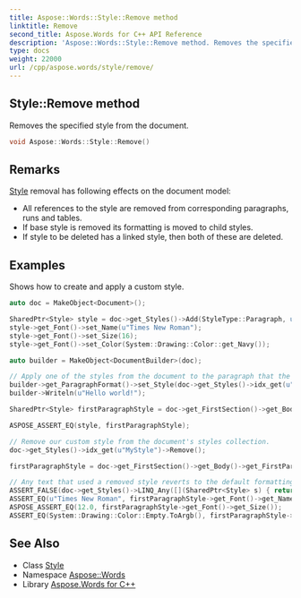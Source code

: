 ```yaml
---
title: Aspose::Words::Style::Remove method
linktitle: Remove
second_title: Aspose.Words for C++ API Reference
description: 'Aspose::Words::Style::Remove method. Removes the specified style from the document in C++.'
type: docs
weight: 22000
url: /cpp/aspose.words/style/remove/
---
```

## Style::Remove method


Removes the specified style from the document.

```cpp
void Aspose::Words::Style::Remove()
```

## Remarks


[Style](../) removal has following effects on the document model:

* All references to the style are removed from corresponding paragraphs, runs and tables.
* If base style is removed its formatting is moved to child styles.
* If style to be deleted has a linked style, then both of these are deleted.



## Examples



Shows how to create and apply a custom style. 
```cpp
auto doc = MakeObject<Document>();

SharedPtr<Style> style = doc->get_Styles()->Add(StyleType::Paragraph, u"MyStyle");
style->get_Font()->set_Name(u"Times New Roman");
style->get_Font()->set_Size(16);
style->get_Font()->set_Color(System::Drawing::Color::get_Navy());

auto builder = MakeObject<DocumentBuilder>(doc);

// Apply one of the styles from the document to the paragraph that the document builder is creating.
builder->get_ParagraphFormat()->set_Style(doc->get_Styles()->idx_get(u"MyStyle"));
builder->Writeln(u"Hello world!");

SharedPtr<Style> firstParagraphStyle = doc->get_FirstSection()->get_Body()->get_FirstParagraph()->get_ParagraphFormat()->get_Style();

ASPOSE_ASSERT_EQ(style, firstParagraphStyle);

// Remove our custom style from the document's styles collection.
doc->get_Styles()->idx_get(u"MyStyle")->Remove();

firstParagraphStyle = doc->get_FirstSection()->get_Body()->get_FirstParagraph()->get_ParagraphFormat()->get_Style();

// Any text that used a removed style reverts to the default formatting.
ASSERT_FALSE(doc->get_Styles()->LINQ_Any([](SharedPtr<Style> s) { return s->get_Name() == u"MyStyle"; }));
ASSERT_EQ(u"Times New Roman", firstParagraphStyle->get_Font()->get_Name());
ASPOSE_ASSERT_EQ(12.0, firstParagraphStyle->get_Font()->get_Size());
ASSERT_EQ(System::Drawing::Color::Empty.ToArgb(), firstParagraphStyle->get_Font()->get_Color().ToArgb());
```

## See Also

* Class [Style](../)
* Namespace [Aspose::Words](../../)
* Library [Aspose.Words for C++](../../../)
